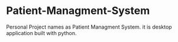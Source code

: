 # Patient-Managment-System
Personal Project names as Patient Managment System. it is desktop application built with python.
